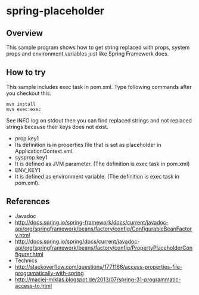 # spring-placeholder
## Overview
This sample program shows how to get string replaced with props, system props and environment variables just like Spring Framework does.
## How to try
This sample includes exec task in pom.xml. Type following commands after you checkout this.
```shell-session
mvn install
mvn exec:exec
```
See INFO log on stdout then you can find replaced strings and not replaced strings because their keys does not exist.
* prop.key1
 * Its definition is in properties file that is set as placeholder in ApplicationContext.xml.
* sysprop.key1
 * It is defined as JVM parameter. (The definition is exec task in pom.xml)
* ENV_KEY1
 * It is defined as environment variable. (The definition is exec task in pom.xml).

## References
* Javadoc
 * http://docs.spring.io/spring-framework/docs/current/javadoc-api/org/springframework/beans/factory/config/ConfigurableBeanFactory.html
 * http://docs.spring.io/spring/docs/current/javadoc-api/org/springframework/beans/factory/config/PropertyPlaceholderConfigurer.html
* Technics 
 * http://stackoverflow.com/questions/1771166/access-properties-file-programatically-with-spring
 * http://maciej-miklas.blogspot.de/2013/07/spring-31-programmatic-access-to.html
